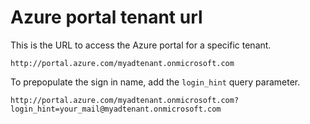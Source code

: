 # Azure portal tenant url

This is the URL to access the Azure portal for a specific tenant.

```text
http://portal.azure.com/myadtenant.onmicrosoft.com
```

To prepopulate the sign in name, add the `login_hint` query parameter.

```text
http://portal.azure.com/myadtenant.onmicrosoft.com?login_hint=your_mail@myadtenant.onmicrosoft.com
```
